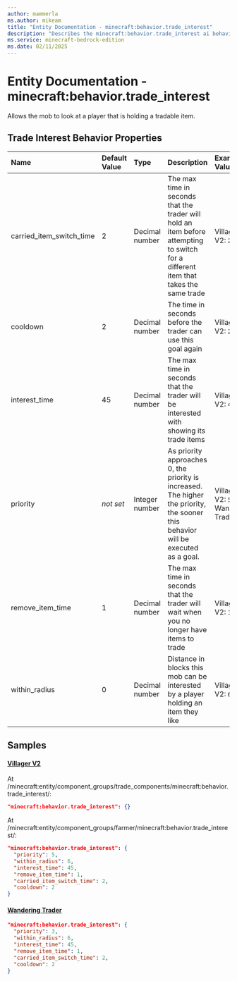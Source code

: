 ```yaml
---
author: mammerla
ms.author: mikeam
title: "Entity Documentation - minecraft:behavior.trade_interest"
description: "Describes the minecraft:behavior.trade_interest ai behavior component"
ms.service: minecraft-bedrock-edition
ms.date: 02/11/2025 
---
```


# Entity Documentation - minecraft:behavior.trade_interest

Allows the mob to look at a player that is holding a tradable item.


## Trade Interest Behavior Properties

|Name       |Default Value |Type |Description |Example Values |
|:----------|:-------------|:----|:-----------|:------------- |
| carried_item_switch_time | 2 | Decimal number | The max time in seconds that the trader will hold an item before attempting to switch for a different item that takes the same trade | Villager V2: `2` | 
| cooldown | 2 | Decimal number | The time in seconds before the trader can use this goal again | Villager V2: `2` | 
| interest_time | 45 | Decimal number | The max time in seconds that the trader will be interested with showing its trade items | Villager V2: `45` | 
| priority | *not set* | Integer number | As priority approaches 0, the priority is increased. The higher the priority, the sooner this behavior will be executed as a goal. | Villager V2: `5`, Wandering Trader: `3` | 
| remove_item_time | 1 | Decimal number | The max time in seconds that the trader will wait when you no longer have items to trade | Villager V2: `1` | 
| within_radius | 0 | Decimal number | Distance in blocks this mob can be interested by a player holding an item they like | Villager V2: `6` | 

## Samples

#### [Villager V2](https://github.com/Mojang/bedrock-samples/tree/preview/behavior_pack/entities/villager_v2.json)

At /minecraft:entity/component_groups/trade_components/minecraft:behavior.trade_interest/: 

```json
"minecraft:behavior.trade_interest": {}
```

At /minecraft:entity/component_groups/farmer/minecraft:behavior.trade_interest/: 

```json
"minecraft:behavior.trade_interest": {
  "priority": 5,
  "within_radius": 6,
  "interest_time": 45,
  "remove_item_time": 1,
  "carried_item_switch_time": 2,
  "cooldown": 2
}
```

#### [Wandering Trader](https://github.com/Mojang/bedrock-samples/tree/preview/behavior_pack/entities/wandering_trader.json)


```json
"minecraft:behavior.trade_interest": {
  "priority": 3,
  "within_radius": 6,
  "interest_time": 45,
  "remove_item_time": 1,
  "carried_item_switch_time": 2,
  "cooldown": 2
}
```
